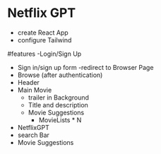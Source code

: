 # Netflix GPT

- create React App
- configure Tailwind

#features 
-Login/Sign Up
   - Sign in/sign up form
   -redirect to Browser Page
- Browse (after authentication)
- Header 
- Main Movie
    - trailer in Background
    - Title and description
    - Movie Suggestions
       - MovieLists * N 
- NetflixGPT
- search Bar 
- Movie Suggestions
